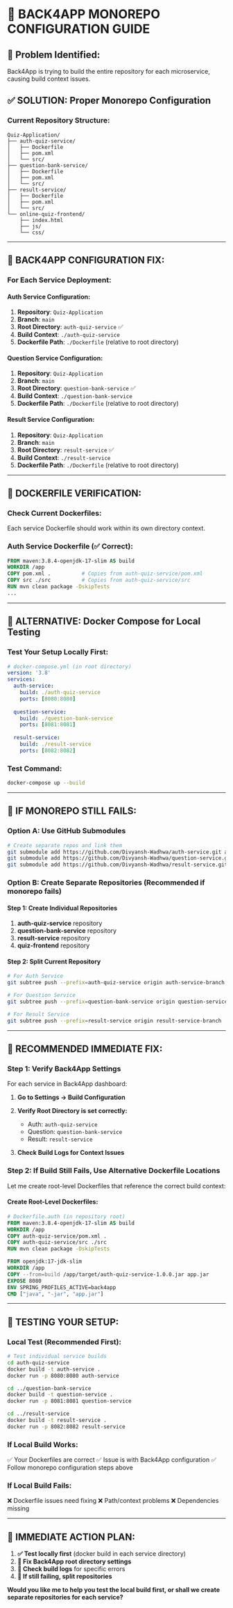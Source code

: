 # 🔧 **BACK4APP MONOREPO CONFIGURATION GUIDE**

## 🚨 **Problem Identified:**
Back4App is trying to build the entire repository for each microservice, causing build context issues.

## ✅ **SOLUTION: Proper Monorepo Configuration**

### **Current Repository Structure:**
```
Quiz-Application/
├── auth-quiz-service/
│   ├── Dockerfile
│   ├── pom.xml
│   └── src/
├── question-bank-service/
│   ├── Dockerfile
│   ├── pom.xml
│   └── src/
├── result-service/
│   ├── Dockerfile
│   ├── pom.xml
│   └── src/
└── online-quiz-frontend/
    ├── index.html
    ├── js/
    └── css/
```

---

## 🔧 **BACK4APP CONFIGURATION FIX:**

### **For Each Service Deployment:**

#### **Auth Service Configuration:**
1. **Repository**: `Quiz-Application`
2. **Branch**: `main`
3. **Root Directory**: `auth-quiz-service` ✅
4. **Build Context**: `./auth-quiz-service`
5. **Dockerfile Path**: `./Dockerfile` (relative to root directory)

#### **Question Service Configuration:**
1. **Repository**: `Quiz-Application`
2. **Branch**: `main`
3. **Root Directory**: `question-bank-service` ✅
4. **Build Context**: `./question-bank-service`
5. **Dockerfile Path**: `./Dockerfile` (relative to root directory)

#### **Result Service Configuration:**
1. **Repository**: `Quiz-Application`
2. **Branch**: `main`
3. **Root Directory**: `result-service` ✅
4. **Build Context**: `./result-service`
5. **Dockerfile Path**: `./Dockerfile` (relative to root directory)

---

## 🐳 **DOCKERFILE VERIFICATION:**

### **Check Current Dockerfiles:**
Each service Dockerfile should work within its own directory context.

### **Auth Service Dockerfile (✅ Correct):**
```dockerfile
FROM maven:3.8.4-openjdk-17-slim AS build
WORKDIR /app
COPY pom.xml .          # Copies from auth-quiz-service/pom.xml
COPY src ./src          # Copies from auth-quiz-service/src
RUN mvn clean package -DskipTests
...
```

---

## 🔄 **ALTERNATIVE: Docker Compose for Local Testing**

### **Test Your Setup Locally First:**
```yaml
# docker-compose.yml (in root directory)
version: '3.8'
services:
  auth-service:
    build: ./auth-quiz-service
    ports: [8080:8080]
  
  question-service:
    build: ./question-bank-service
    ports: [8081:8081]
  
  result-service:
    build: ./result-service
    ports: [8082:8082]
```

### **Test Command:**
```bash
docker-compose up --build
```

---

## 🚨 **IF MONOREPO STILL FAILS:**

### **Option A: Use GitHub Submodules**
```bash
# Create separate repos and link them
git submodule add https://github.com/Divyansh-Wadhwa/auth-service.git auth-quiz-service
git submodule add https://github.com/Divyansh-Wadhwa/question-service.git question-bank-service
git submodule add https://github.com/Divyansh-Wadhwa/result-service.git result-service
```

### **Option B: Create Separate Repositories (Recommended if monorepo fails)**

#### **Step 1: Create Individual Repositories**
1. **auth-quiz-service** repository
2. **question-bank-service** repository  
3. **result-service** repository
4. **quiz-frontend** repository

#### **Step 2: Split Current Repository**
```bash
# For Auth Service
git subtree push --prefix=auth-quiz-service origin auth-service-branch

# For Question Service
git subtree push --prefix=question-bank-service origin question-service-branch

# For Result Service
git subtree push --prefix=result-service origin result-service-branch
```

---

## 🎯 **RECOMMENDED IMMEDIATE FIX:**

### **Step 1: Verify Back4App Settings**
For each service in Back4App dashboard:

1. **Go to Settings → Build Configuration**
2. **Verify Root Directory is set correctly:**
   - Auth: `auth-quiz-service`
   - Question: `question-bank-service`
   - Result: `result-service`

3. **Check Build Logs for Context Issues**

### **Step 2: If Build Still Fails, Use Alternative Dockerfile Locations**

Let me create root-level Dockerfiles that reference the correct build context:

#### **Create Root-Level Dockerfiles:**
```dockerfile
# Dockerfile.auth (in repository root)
FROM maven:3.8.4-openjdk-17-slim AS build
WORKDIR /app
COPY auth-quiz-service/pom.xml .
COPY auth-quiz-service/src ./src
RUN mvn clean package -DskipTests

FROM openjdk:17-jdk-slim
WORKDIR /app
COPY --from=build /app/target/auth-quiz-service-1.0.0.jar app.jar
EXPOSE 8080
ENV SPRING_PROFILES_ACTIVE=back4app
CMD ["java", "-jar", "app.jar"]
```

---

## 🔄 **TESTING YOUR SETUP:**

### **Local Test (Recommended First):**
```bash
# Test individual service builds
cd auth-quiz-service
docker build -t auth-service .
docker run -p 8080:8080 auth-service

cd ../question-bank-service  
docker build -t question-service .
docker run -p 8081:8081 question-service

cd ../result-service
docker build -t result-service .
docker run -p 8082:8082 result-service
```

### **If Local Build Works:**
✅ Your Dockerfiles are correct
✅ Issue is with Back4App configuration
✅ Follow monorepo configuration steps above

### **If Local Build Fails:**
❌ Dockerfile issues need fixing
❌ Path/context problems
❌ Dependencies missing

---

## 🎯 **IMMEDIATE ACTION PLAN:**

1. **✅ Test locally first** (docker build in each service directory)
2. **🔧 Fix Back4App root directory settings**
3. **📝 Check build logs** for specific errors
4. **🔄 If still failing, split repositories**

**Would you like me to help you test the local build first, or shall we create separate repositories for each service?**
